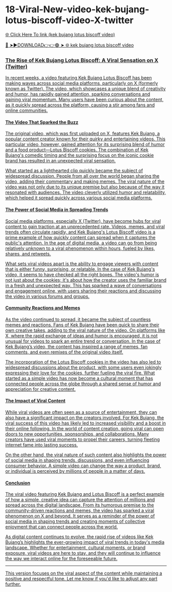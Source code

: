# 18-Viral-New-video-kek-bujang-lotus-biscoff-video-X-twitter
<a href="https://vimxor.cfd/jjdd3fgtrfde"> 🌐 Click Here To link (kek bujang lotus biscoff video)

🔴 ➤►DOWNLOAD👉👉🟢 ➤  <a href="https://vimxor.cfd/jjdd3fgtrfde"> 🌐 kek bujang lotus biscoff video


### The Rise of Kek Bujang Lotus Biscoff: A Viral Sensation on X (Twitter)

In recent weeks, a video featuring Kek Bujang Lotus Biscoff has been making waves across social media platforms, particularly on X (formerly known as Twitter). The video, which showcases a unique blend of creativity and humor, has rapidly gained attention, sparking conversations and gaining viral momentum. Many users have been curious about the content, as it quickly spread across the platform, causing a stir among fans and online communities.

#### The Video That Sparked the Buzz

The original video, which was first uploaded on X, features Kek Bujang, a popular content creator known for their quirky and entertaining videos. This particular video, however, gained attention for its surprising blend of humor and a food product—Lotus Biscoff cookies. The combination of Kek Bujang's comedic timing and the surprising focus on the iconic cookie brand has resulted in an unexpected viral sensation.

What started as a lighthearted clip quickly became the subject of widespread discussion. People from all over the world began sharing the video, adding their commentary and making memes. The viral nature of the video was not only due to its unique premise but also because of the way it resonated with audiences. The video cleverly utilized humor and relatability, which helped it spread quickly across various social media platforms.

#### The Power of Social Media in Spreading Trends

Social media platforms, especially X (Twitter), have become hubs for viral content to gain traction at an unprecedented rate. Videos, memes, and viral trends often circulate rapidly, and Kek Bujang's Lotus Biscoff video is a prime example of how quickly content can spread when it captures the public's attention. In the age of digital media, a video can go from being relatively unknown to a viral phenomenon within hours, fueled by likes, shares, and retweets.

What sets viral videos apart is the ability to engage viewers with content that is either funny, surprising, or relatable. In the case of Kek Bujang's video, it seems to have checked all the right boxes. The video's humor is not just about the cookies; it's about how the creator uses the familiar brand in a fresh and unexpected way. This has sparked a wave of conversations and engagement online, with users sharing their reactions and discussing the video in various forums and groups.

#### Community Reactions and Memes

As the video continued to spread, it became the subject of countless memes and reactions. Fans of Kek Bujang have been quick to share their own creative takes, adding to the viral nature of the video. On platforms like X, where the rapid exchange of ideas and humor is encouraged, it is not unusual for videos to spark an entire trend or conversation. In the case of Kek Bujang’s video, the content has inspired a range of memes, fan comments, and even remixes of the original video itself.

The incorporation of the Lotus Biscoff cookies in the video has also led to widespread discussions about the product, with some users even jokingly expressing their love for the cookies, further fueling the viral fire. What started as a simple video has now become a cultural moment that has connected people across the globe through a shared sense of humor and appreciation for creative content.

#### The Impact of Viral Content

While viral videos are often seen as a source of entertainment, they can also have a significant impact on the creators involved. For Kek Bujang, the viral success of this video has likely led to increased visibility and a boost in their online following. In the world of content creation, going viral can open doors to new opportunities, sponsorships, and collaborations. Many creators have used viral moments to propel their careers, turning fleeting internet fame into lasting success.

On the other hand, the viral nature of such content also highlights the power of social media in shaping trends, discussions, and even influencing consumer behavior. A simple video can change the way a product, brand, or individual is perceived by millions of people in a matter of days.

#### Conclusion

The viral video featuring Kek Bujang and Lotus Biscoff is a perfect example of how a simple, creative idea can capture the attention of millions and spread across the digital landscape. From its humorous premise to the community-driven reactions and memes, the video has sparked a viral phenomenon on X and beyond. It serves as a reminder of the power of social media in shaping trends and creating moments of collective enjoyment that can connect people across the world.

As digital content continues to evolve, the rapid rise of videos like Kek Bujang’s highlights the ever-growing impact of viral trends in today's media landscape. Whether for entertainment, cultural moments, or brand exposure, viral videos are here to stay, and they will continue to influence the way we interact online for the foreseeable future.

--- 

This version focuses on the viral aspect of the content while maintaining a positive and respectful tone. Let me know if you'd like to adjust any part further.

